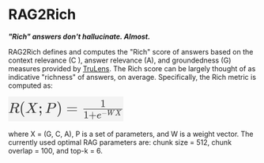 
# RAG2Rich  
  
***"Rich" answers don't hallucinate. Almost.***  
  

RAG2Rich defines and computes the "Rich" score of answers based on the context relevance (C ), answer relevance (A), and groundedness (G) measures provided by [TruLens](https://www.trulens.org/). The Rich score can be largely thought of as indicative "richness" of answers, on average. Specifically, the Rich metric is computed as:

![Rich score](https://raw.githubusercontent.com/barun-saha/rag2rich/main/img/rich01.png "Rich score")

where X = (G, C, A), P is a set of parameters, and W is a weight vector. The currently used optimal RAG parameters are: chunk size = 512, chunk overlap = 100, and top-k = 6.

